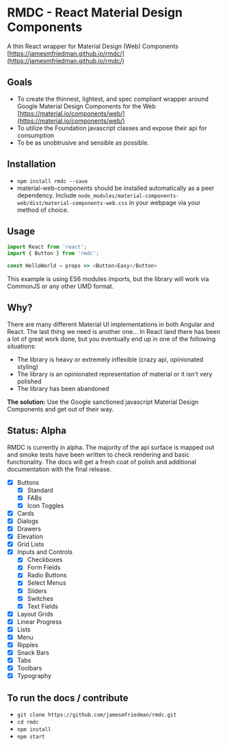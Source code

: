 # RMDC - React Material Design Components
A thin React wrapper for Material Design (Web) Components
[https://jamesmfriedman.github.io/rmdc/](https://jamesmfriedman.github.io/rmdc/)

## Goals
- To create the thinnest, lightest, and spec compliant wrapper around Google Material Design Components for the Web [https://material.io/components/web/](https://material.io/components/web/)
- To utilize the Foundation javascript classes and expose their api for consumption
- To be as unobtrusive and sensible as possible.

## Installation
- `npm install rmdc --save`
- material-web-components should be installed automatically as a peer    dependency. Include `node_modules/material-components-web/dist/material-components-web.css` in your webpage via your method of choice.

## Usage
```javascript
import React from 'react';
import { Button } from 'rmdc';

const HelloWorld = props => <Button>Easy</Button>
```
This example is using ES6 modules imports, but the library will work via CommonJS or any other UMD format.


## Why?
There are many different Material UI implementations in both Angular and React. The last thing we need is another one... In React land there has been a lot of great work done, but you eventually end up in one of the following situations:
 - The library is heavy or extremely inflexible (crazy api, opinionated styling)
 - The library is an opinionated representation of material or it isn't very polished
 - The library has been abandoned
 
**The solution:** Use the Google sanctioned javascript Material Design Components and get out of their way.

## Status: Alpha
RMDC is currently in alpha. The majority of the api surface is mapped out and smoke tests have been written to check rendering and basic functionality. The docs will get a fresh coat of polish and additional documentation with the final release.

- [x] Buttons
  - [x] Standard
  - [x] FABs
  - [x] Icon Toggles
- [x] Cards
- [x] Dialogs
- [x] Drawers
- [x] Elevation
- [x] Grid Lists
- [x] Inputs and Controls
  - [x] Checkboxes
  - [x] Form Fields
  - [x] Radio Buttons
  - [x] Select Menus
  - [x] Sliders
  - [x] Switches
  - [x] Text Fields
- [x] Layout Grids
- [x] Linear Progress
- [x] Lists
- [x] Menu
- [x] Ripples
- [x] Snack Bars
- [x] Tabs
- [x] Toolbars
- [x] Typography

## To run the docs / contribute
- `git clone https://github.com/jamesmfriedman/rmdc.git`
- `cd rmdc`
- `npm install`
- `npm start`

